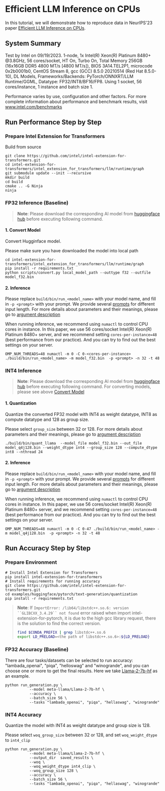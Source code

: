 # Efficient LLM Inference on CPUs

In this tutorial, we will demonstrate how to reproduce data in NeurIPS'23 paper [Efficient LLM Inference on CPUs](https://arxiv.org/pdf/2311.00502.pdf). 


## System Summary

Test by Intel on 09/19/2023. 1-node, 1x Intel(R) Xeon(R) Platinum 8480+ @3.8GHz, 56 cores/socket, HT On, Turbo On, Total Memory 256GB (16x16GB DDR5 4800 MT/s [4800 MT/s]), BIOS 3A14.TEL2P1, microcode 0x2b0001b0, CentOS Stream 8, gcc (GCC) 8.5.0 20210514 (Red Hat 8.5.0-10), DL Models, Frameworks/Backends: PyTorch/ONNXRT/LLM Runtime/GGML, Datatype: FP32/INT8/BF16/FP8. Using 1 socket, 56 cores/instance, 1 instance and batch size 1.

Performance varies by use, configuration and other factors. For more complete information about performance and benchmark results, visit www.intel.com/benchmarks


## Run Performance Step by Step

### Prepare Intel Extension for Transformers

Build from source

```shell
git clone https://github.com/intel/intel-extension-for-transformers.git
cd intel-extension-for-transformers/intel_extension_for_transformers/llm/runtime/graph
git submodule update --init --recursive
mkdir build
cd build
cmake .. -G Ninja
ninja
```

### FP32 Inference (Baseline)

>**Note**: Please download the corresponding AI model from [huggingface hub](https://huggingface.co/models) before executing following command.


#### 1. Convert Model

Convert Hugginface model. 

Please make sure you have downloaded the model into local path

```shell
cd intel-extension-for-transformers/intel_extension_for_transformers/llm/runtime/graph
pip install -r requirements.txt
python scripts/convert.py local_model_path --outtype f32 --outfile model_f32.bin
```

#### 2. Inference

Please replace `build/bin/run_<model_name>` with your model name, and fill in `-p <prompt>` with your prompt. We provide several [prompts](../../intel_extension_for_transformers/llm/runtime/graph/scripts/ci/cpp_graph_prompts.json) for different input length. For more details about parameters and their meanings, please go to [argument description](../../intel_extension_for_transformers/llm/runtime/graph/README.md#2-inference-llm)

When running inference, we recommend using `numactl` to control CPU cores in instance. In this paper, we use 56 cores/socket Intel(R) Xeon(R) Platinum 8480+ server, and we recommend setting `cores-per-instance=48` (best performance from our practice). And you can try to find out the best settings on your server.

```shell
OMP_NUM_THREADS=48 numactl -m 0 -C 0-<cores-per-instance> ./build/bin/run_<model_name> -m model_f32.bin  -p <prompt> -n 32 -t 48
```

### INT4 Inference

>**Note**: Please download the corresponding AI model from [huggingface hub](https://huggingface.co/models) before executing following command. For converting models, please see above [Convert Model](#1-convert-model)

#### 1. Quantization

Quantize the converted FP32 model with INT4 as weight datatype, INT8 as compute datatype and 128 as group size.

Please select `group_size` between 32 or 128. For more details about parameters and their meanings, please go to [argument description](../../intel_extension_for_transformers/llm/runtime/graph/README.md#1-convert-and-quantize-llm)

```shell
./build/bin/quant_llama  --model_file model_f32.bin --out_file model_q4j128.bin --weight_dtype int4 --group_size 128 --compute_dtype int8 --nthread 24
```

#### 2. Inference

Please replace `build/bin/run_<model_name>` with your model name, and fill in `-p <prompt>` with your prompt. We provide several [prompts](../../intel_extension_for_transformers/llm/runtime/graph/scripts/ci/cpp_graph_prompts.json) for different input length. For more details about parameters and their meanings, please go to [argument description](../../intel_extension_for_transformers/llm/runtime/graph/README.md#2-inference-llm)

When running inference, we recommend using `numactl` to control CPU cores in instance. In this paper, we use 56 cores/socket Intel(R) Xeon(R) Platinum 8480+ server, and we recommend setting `cores-per-instance=48` (best performance from our practice). And you can try to find out the best settings on your server.

```shell
OMP_NUM_THREADS=48 numactl -m 0 -C 0-47 ./build/bin/run_<model_name> -m model_q4j128.bin  -p <prompt> -n 32 -t 48
```


## Run Accuracy Step by Step

### Prepare Environment

```shell
# Install Intel Extension for Transformers
pip install intel-extension-for-transformers
# Install requirements for running accuracy
git clone https://github.com/intel/intel-extension-for-transformers.git
cd examples/huggingface/pytorch/text-generation/quantization
pip install -r requirements.txt
```

>**Note**: If `ImportError: /lib64/libstdc++.so.6: version ``GLIBCXX_3.4.29`` not found` error raised when import intel-extension-for-pytorch, it is due to the high gcc library request, there is the solution to find the correct version.
> ```bash
> find $CONDA_PREFIX | grep libstdc++.so.6
> export LD_PRELOAD=<the path of libstdc++.so.6>:${LD_PRELOAD}
> ```

### FP32 Accuracy (Baseline)

There are four tasks/datasets can be selected to run accuracy: "lambada_openai", "piqa", "helloswag" and "winogrande", and you can choose one or more to get the final results. Here we take [Llama-2-7b-hf](https://huggingface.co/meta-llama/Llama-2-7b-hf) as an example.

```shell
python run_generation.py \
           --model meta-llama/Llama-2-7b-hf \
           --accuracy \
           --batch_size 56 \
           --tasks "lambada_openai", "piqa", "hellaswag", "winogrande"
```

### INT4 Accuracy

Quantize the model with INT4 as weight datatype and group size is 128. 

Please select `woq_group_size` between 32 or 128, and set `woq_weight_dtype` to `int4_clip`

```shell
python run_generation.py \
           --model meta-llama/Llama-2-7b-hf \
           --output_dir  saved_results \
           --woq \
           --woq_weight_dtype int4_clip \
           --woq_group_size 128 \
           --accuracy \
           --batch_size 56 \
           --tasks "lambada_openai", "piqa", "hellaswag", "winogrande"
```

